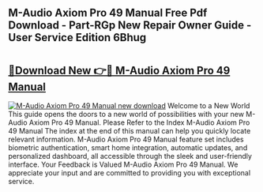 ## M-Audio Axiom Pro 49 Manual Free Pdf Download - Part-RGp New Repair Owner Guide - User Service Edition 6Bhug

# <h2><a href="http://bc41654.oget.top/?id=M-Audio+Axiom+Pro+49+Manual">🔗Download New 👉🔴 M-Audio Axiom Pro 49 Manual</a></h2>

[![M-Audio Axiom Pro 49 Manual new download](https://i.imgur.com/5g1atiW.png)](http://bc41654.oget.top/?id=M-Audio+Axiom+Pro+49+Manual)
Welcome to a New World This guide opens the doors to a new world of possibilities with your new M-Audio Axiom Pro 49 Manual. Please Refer to the Index M-Audio Axiom Pro 49 Manual The index at the end of this manual can help you quickly locate relevant information. M-Audio Axiom Pro 49 Manual feature set includes biometric authentication, smart home integration, automatic updates, and personalized dashboard, all accessible through the sleek and user-friendly interface. Your Feedback is Valued M-Audio Axiom Pro 49 Manual. We appreciate your input and are committed to providing you with exceptional service.
